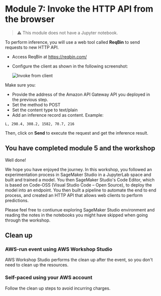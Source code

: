 # Module 7: Invoke the HTTP API from the browser

> ⚠️ This module does not have a Jupyter notebook. 

To perform inference, you will use a web tool called **ReqBin** to send requests to new HTTP API. 

- Access ReqBin at https://reqbin.com/
- Configure the client as shown in the following screenshot:

    <img src="images/reqbin.png" alt="Invoke from client" />

Make sure you:
- Provide the address of the Amazon API Gateway API you deployed in the previous step.
- Set the method to POST
- Set the content type to text/plain
- Add an inference record as content. Example: 

```L, 298.4, 308.2, 1582, 70.7, 216```

Then, click on **Send** to execute the request and get the inference result.

## You have completed module 5 and the workshop

Well done!

We hope you have enjoyed the journey. In this workshop, you followed an experimentation process in SageMaker Studio in a JupyterLab space and built and trained a model. You then SageMaker Studio's Code Editor, which is based on Code-OSS (Visual Studio Code – Open Source), to deploy the model into an endpoint. You then built a pipeline to automate the end to end process, and created an HTTP API that allows web clients to perform predictions.

Please feel free to contiunue exploring SageMaker Studio environment and reading the notes in the notebooks you might have skipped when going through the workshop.

## Clean up
### AWS-run event using AWS Workshop Studio
AWS Workshop Studio performs the clean up after the event, so you don't need to clean up the resources.

### Self-paced using your AWS account
Follow the clean up steps to avoid incurring charges.